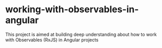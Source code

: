 # working-with-observables-in-angular
This project is aimed at building deep understanding about how to work with Observables (RxJS) in Angular projects
